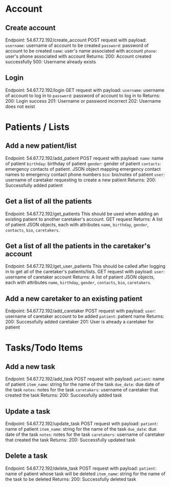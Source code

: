 # Account
## Create account
Endpoint: 54.67.72.192/create_account
POST request with payload:
`username`: username of account to be created
`password`: password of account to be created
`name`: user's name associated with account
`phone`: user's phone associated with account
Returns:
200: Account created successfully
500: Username already exists

## Login
Endpoint: 54.67.72.192/login
GET request with payload:
`username`: username of account to log in to
`password`: password of account to log in to
Returns:
200: Login success
201: Username or password incorrect
202: Username does not exist

# Patients / Lists
## Add a new patient/list
Endpoint: 54.67.72.192/add_patient
POST request with payload:
`name`: name of patient
`birthday`: birthday of patient
`gender`: gender of patient
`contacts`: emergency contacts of patient. JSON object mapping emergency contact names  to emergency contact phone numbers
`bio`: bio/notes of patient
`user`: username of caretaker requesting to create a new patient
Returns:
200: Successfully added patient

## Get a list of all the patients
Endpoint: 54.67.72.192/get_patients
This should be used when adding an existing patient to another caretaker's account.
GET request
Returns:
A list of patient JSON objects, each with attributes `name`, `birthday`, `gender`, `contacts`, `bio`, `caretakers`.

## Get a list of all the patients in the caretaker's account
Endpoint: 54.67.72.192/get_user_patients
This should be called after logging in to get all of the caretaker's patients/lists.
GET request with payload:
`user`: username of caretaker account
Returns:
A list of patient JSON objects, each with attributes `name`, `birthday`, `gender`, `contacts`, `bio`, `caretakers`.

## Add a new caretaker to an existing patient
Endpoint: 54.67.72.192/add_caretaker
POST request with payload:
`user`: username of caretaker account to be added
`patient`: patient name
Returns:
200: Successfully added caretaker
201: User is already a caretaker for patient

# Tasks/Todo Items
## Add a new task
Endpoint: 54.67.72.192/add_task
POST request with payload:
`patient`: name of patient
`item_name`: string for the name of the task 
`due_date`: due date of the task
`notes`: notes for the task
`caretakers`: username of caretaker that created the task
Returns:
200: Successfully added task

## Update a task
Endpoint: 54.67.72.192/update_task
POST request with payload:
`patient`: name of patient
`item_name`: string for the name of the task 
`due_date`: due date of the task
`notes`: notes for the task
`caretakers`: username of caretaker that created the task
Returns:
200: Successfully updated task

## Delete a task
Endpoint: 54.67.72.192/delete_task
POST request with payload:
`patient`: name of patient whose task will be deleted
`item_name`: string for the name of the task to be deleted
Returns: 
200: Successfully deleted task
